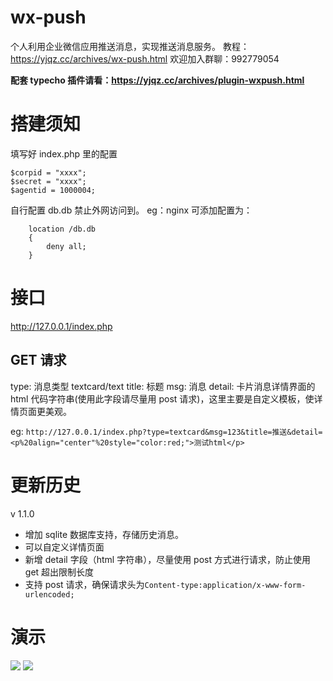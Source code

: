 # wx-push

个人利用企业微信应用推送消息，实现推送消息服务。
教程：https://yjqz.cc/archives/wx-push.html
欢迎加入群聊：992779054

**配套 typecho 插件请看：https://yjqz.cc/archives/plugin-wxpush.html**

# 搭建须知

填写好 index.php 里的配置

```
$corpid = "xxxx";
$secret = "xxxx";
$agentid = 1000004;
```

自行配置 db.db 禁止外网访问到。
eg：nginx 可添加配置为：

```
    location /db.db
    {
        deny all;
    }
```

# 接口

http://127.0.0.1/index.php

## GET 请求

type: 消息类型 textcard/text
title: 标题
msg: 消息
detail: 卡片消息详情界面的 html 代码字符串(使用此字段请尽量用 post 请求)，这里主要是自定义模板，使详情页面更美观。

eg:
`http://127.0.0.1/index.php?type=textcard&msg=123&title=推送&detail=<p%20align="center"%20style="color:red;">测试html</p>`

# 更新历史

v 1.1.0

- 增加 sqlite 数据库支持，存储历史消息。
- 可以自定义详情页面
- 新增 detail 字段（html 字符串），尽量使用 post 方式进行请求，防止使用 get 超出限制长度
- 支持 post 请求，确保请求头为`Content-type:application/x-www-form-urlencoded;`

# 演示

![](https://cdn.jsdelivr.net/gh/evrstr/img@master/yjqz/1632367648725S10923-10411017.png)
![](https://cdn.jsdelivr.net/gh/evrstr/img@master/yjqz/1632367711150S10923-10411431.png)
